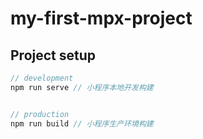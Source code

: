 # my-first-mpx-project

## Project setup

```javascript
// development
npm run serve // 小程序本地开发构建


// production
npm run build // 小程序生产环境构建

```
